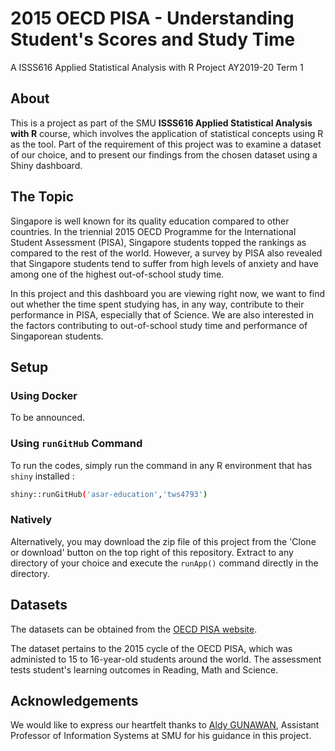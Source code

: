 # 2015 OECD PISA - Understanding Student's Scores and Study Time
A ISSS616 Applied Statistical Analysis with R Project
AY2019-20 Term 1

## About

This is a project as part of the SMU **ISSS616 Applied Statistical Analysis with R** course, which involves the application of statistical concepts using R as the tool. Part of the requirement of this project was to examine a dataset of our choice, and to present our findings from the chosen dataset using a Shiny dashboard.

## The Topic

Singapore is well known for its quality education compared to other countries. In the triennial 2015 OECD Programme for the International Student Assessment (PISA), Singapore students topped the rankings as compared to the rest of the world. However, a survey by PISA also revealed that Singapore students tend to suffer from high levels of anxiety and have among one of the highest out-of-school study time.

In this project and this dashboard you are viewing right now, we want to find out whether the time spent studying has, in any way, contribute to their performance in PISA, especially that of Science. We are also interested in the factors contributing to out-of-school study time and performance of Singaporean students.

## Setup

### Using Docker

To be announced.

### Using `runGitHub` Command

To run the codes, simply run the command in any R environment that has `shiny` installed :

```bash
shiny::runGitHub('asar-education','tws4793')
```

### Natively

Alternatively, you may download the zip file of this project from the 'Clone or download' button on the top right of this repository. Extract to any directory of your choice and execute the `runApp()` command directly in the directory.

## Datasets

The datasets can be obtained from the [OECD PISA website](https://www.oecd.org/pisa/data/2015database/).

The dataset pertains to the 2015 cycle of the OECD PISA, which was administed to 15 to 16-year-old students around the world. The assessment tests student's learning outcomes in Reading, Math and Science.

## Acknowledgements

We would like to express our heartfelt thanks to [Aldy GUNAWAN](https://www.smu.edu.sg/faculty/profile/153976/Aldy-GUNAWAN), Assistant Professor of Information Systems at SMU for his guidance in this project.